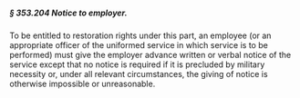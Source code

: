 ##### § 353.204 Notice to employer. #####

To be entitled to restoration rights under this part, an employee (or an appropriate officer of the uniformed service in which service is to be performed) must give the employer advance written or verbal notice of the service except that no notice is required if it is precluded by military necessity or, under all relevant circumstances, the giving of notice is otherwise impossible or unreasonable.